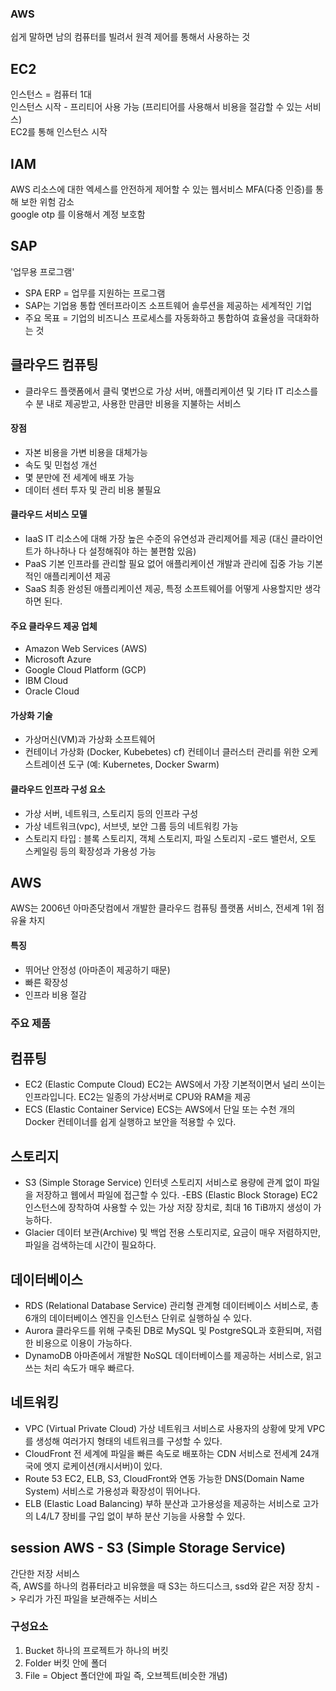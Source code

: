 ### AWS
쉽게 말하면 남의 컴퓨터를 빌려서 원격 제어를 통해서 사용하는 것  

## EC2
인스턴스 = 컴퓨터 1대  
인스턴스 시작 - 프리티어 사용 가능 (프리티어를 사용해서 비용을 절감할 수 있는 서비스)  
EC2를 통해 인스턴스 시작  

## IAM  
AWS 리소스에 대한 엑세스를 안전하게 제어할 수 있는 웹서비스 
MFA(다중 인증)를 통해 보한 위험 감소  
google otp 를 이용해서 계정 보호함

## SAP  
'업무용 프로그램'
- SPA ERP = 업무를 지원하는 프로그램  
- SAP는 기업용 통합 엔터프라이즈 소프트웨어 솔루션을 제공하는 세계적인 기업
- 주요 목표 = 기업의 비즈니스 프로세스를 자동화하고 통합하여 효율성을 극대화하는 것

## 클라우드 컴퓨팅
- 클라우드 플랫폼에서 클릭 몇번으로 가상 서버, 애플리케이션 및 기타 IT 리소스를 수 분 내로 제공받고,
사용한 만큼만 비용을 지불하는 서비스

#### 장점
- 자본 비용을 가변 비용을 대체가능
- 속도 및 민첩성 개선 
- 몇 분만에 전 세계에 배포 가능
- 데이터 센터 투자 및 관리 비용 불필요

#### 클라우드 서비스 모델
- IaaS
IT 리소스에 대해 가장 높은 수준의 유연성과 관리제어를 제공 (대신 클라이언트가 하나하나 다 설정해줘야 하는 불편함 있음) 
- PaaS
기본 인프라를 관리할 필요 없어 애플리케이션 개발과 관리에 집중 가능
기본적인 애플리케이션 제공
- SaaS
최종 완성된 애플리케이션 제공, 특정 소프트웨어를 어떻게 사용할지만 생각하면 된다. 

#### 주요 클라우드 제공 업체
- Amazon Web Services (AWS)
- Microsoft Azure
- Google Cloud Platform (GCP)
- IBM Cloud
- Oracle Cloud 

#### 가상화 기술
- 가상머신(VM)과 가상화 소프트웨어
- 컨테이너 가상화 (Docker, Kubebetes)
cf) 컨테이너 클러스터 관리를 위한 오케스트레이션 도구 (예: Kubernetes, Docker Swarm)

#### 클라우드 인프라 구성 요소
- 가상 서버, 네트워크, 스토리지 등의 인프라 구성
- 가상 네트워크(vpc), 서브넷, 보안 그룹 등의 네트워킹 가능
- 스토리지 타입 : 블록 스토리지, 객체 스토리지, 파일 스토리지
-로드 밸런서, 오토 스케일링 등의 확장성과 가용성 가능 

## AWS
AWS는 2006년 아마존닷컴에서 개발한 클라우드 컴퓨팅 플랫폼 서비스, 전세계 1위 점유율 차지

#### 특징
- 뛰어난 안정성 (아마존이 제공하기 때문)
- 빠른 확장성
- 인프라 비용 절감

### 주요 제품
## 컴퓨팅
- EC2 (Elastic Compute Cloud)
EC2는 AWS에서 가장 기본적이면서 널리 쓰이는 인프라입니다. EC2는 일종의 가상서버로 CPU와 RAM을 제공
- ECS (Elastic Container Service)
ECS는 AWS에서 단일 또는 수천 개의 Docker 컨테이너를 쉽게 실행하고 보안을 적용할 수 있다.

## 스토리지
- S3 (Simple Storage Service)
인터넷 스토리지 서비스로 용량에 관계 없이 파일을 저장하고 웹에서 파일에 접근할 수 있다.
-EBS (Elastic Block Storage)
EC2 인스턴스에 장착하여 사용할 수 있는 가상 저장 장치로, 최대 16 TiB까지 생성이 가능하다.
- Glacier
데이터 보관(Archive) 및 백업 전용 스토리지로, 요금이 매우 저렴하지만, 파일을 검색하는데 시간이 필요하다.


## 데이터베이스
- RDS (Relational Database Service)
관리형 관계형 데이터베이스 서비스로, 총 6개의 데이터베이스 엔진을 인스턴스 단위로 실행하실 수 있다.
- Aurora
클라우드를 위해 구축된 DB로 MySQL 및 PostgreSQL과 호환되며, 저렴한 비용으로 이용이 가능하다.
- DynamoDB
아마존에서 개발한 NoSQL 데이터베이스를 제공하는 서비스로, 읽고 쓰는 처리 속도가 매우 빠르다.

## 네트워킹
- VPC (Virtual Private Cloud)
가상 네트워크 서비스로 사용자의 상황에 맞게 VPC를 생성해 여러가지 형태의 네트워크를 구성할 수 있다.
- CloudFront
전 세계에 파일을 빠른 속도로 배포하는 CDN 서비스로 전세계 24개국에 엣지 로케이션(캐시서버)이 있다.
- Route 53
EC2, ELB, S3, CloudFront와 연동 가능한 DNS(Domain Name System) 서비스로 가용성과 확장성이 뛰어나다.
- ELB (Elastic Load Balancing)
부하 분산과 고가용성을 제공하는 서비스로 고가의 L4/L7 장비를 구입 없이 부하 분산 기능을 사용할 수 있다.

## session AWS - S3 (Simple Storage Service)
간단한 저장 서비스  
즉, AWS를 하나의 컴퓨터라고 비유했을 때 S3는 하드디스크, ssd와 같은 저장 장치
-> 우리가 가진 파일을 보관해주는 서비스

### 구성요소
1. Bucket
하나의 프로젝트가 하나의 버킷
2. Folder
버킷 안에 폴더
3. File = Object
폴더안에 파일 즉, 오브젝트(비슷한 개념)












